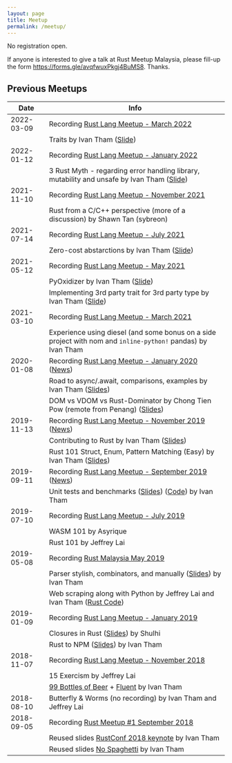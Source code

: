 ```yaml
---
layout: page
title: Meetup
permalink: /meetup/
---
```


<!-- [Register for Malaysia Rust 2022 March Meetup](https://forms.gle/Pmu1YQwcWxvTipcV9) -->

No registration open.

If anyone is interested to give a talk at Rust Meetup Malaysia, please fill-up
the form <https://forms.gle/avqfwuxPkgj4BuMS8>. Thanks.

Previous Meetups
----------------

| Date | Info |
|----|----|
| 2022-03-09 | Recording [Rust Lang Meetup - March 2022](https://www.youtube.com/watch?v=iHl7DhLBRow&list=PL85XCvVPmGQh3V0Pz-_xFm6VAUTR4aLUw&index=15) |
|            | Traits by Ivan Tham ([Slide](assets/2022/03/09/1-traits/slide.txt)) |
| 2022-01-12 | Recording [Rust Lang Meetup - January 2022](https://www.youtube.com/watch?v=orh02-RucPo&list=PL85XCvVPmGQh3V0Pz-_xFm6VAUTR4aLUw&index=13) |
|            | 3 Rust Myth - regarding error handling library, mutability and unsafe by Ivan Tham ([Slide](assets/2022/01/12/1-myth/slide.txt)) |
| 2021-11-10 | Recording [Rust Lang Meetup - November 2021](https://www.youtube.com/watch?v=9oOEAGFTNdE&list=PL85XCvVPmGQh3V0Pz-_xFm6VAUTR4aLUw&index=13) |
|            | Rust from a C/C++ perspective (more of a discussion) by Shawn Tan (sybreon) |
| 2021-07-14 | Recording [Rust Lang Meetup - July 2021](https://www.youtube.com/watch?v=kJD-cJY2nb4&list=PL85XCvVPmGQh3V0Pz-_xFm6VAUTR4aLUw&index=11) |
|            | Zero-cost abstarctions by Ivan Tham ([Slide](/assets/2021/07/14/1-zero-cost/slide.txt)) |
| 2021-05-12 | Recording [Rust Lang Meetup - May 2021](https://www.youtube.com/watch?v=L3X-KJcGNg4&list=PL85XCvVPmGQh3V0Pz-_xFm6VAUTR4aLUw&index=10) |
|            | PyOxidizer by Ivan Tham ([Slide](/assets/2021/05/12/1-pyoxidizer/slide.txt)) |
|            | Implementing 3rd party trait for 3rd party type by Ivan Tham ([Slide](/assets/2021/05/12/2-integration/slide.txt)) |
| 2021-03-10 | Recording [Rust Lang Meetup - March 2021](https://youtu.be/pH1JVMAh7Yw) |
|            | Experience using diesel (and some bonus on a side project with nom and `inline-python!` pandas) by Ivan Tham |
| 2020-01-08 | Recording [Rust Lang Meetup - January 2020](https://youtu.be/2jSfmZJxGZc) ([News](https://docs.google.com/presentation/d/1pezcgPIb485_ZR7U3yzo9KWOZ1j22m7y4diVmzgYUmc/edit?usp=sharing)) |
|            | Road to async/.await, comparisons, examples by Ivan Tham ([Slides](/assets/2020/01/08/1-async/slide.txt)) |
|            | DOM vs VDOM vs Rust-Dominator by Chong Tien Pow (remote from Penang) ([Slides](https://drive.google.com/file/d/1eDoGnKHo1wkfWAeL1GFGAS1wDEUuoWz8/view)) |
| 2019-11-13 | Recording [Rust Lang Meetup - November 2019](https://www.youtube.com/watch?v=mgmq3YnfWxs) ([News](https://docs.google.com/presentation/d/16QJrLSBun9hS8GzjZPLYCNcOgRwr8N_RPn-Rs08lpRM/edit?usp=sharing)) |
|            | Contributing to Rust by Ivan Tham ([Slides](/assets/2019/11/13/1-contrib/slide.txt)) |
|            | Rust 101 Struct, Enum, Pattern Matching (Easy) by Ivan Tham ([Slides](/assets/2019/11/13/2-struct/slide.txt)) |
| 2019-09-11 | Recording [Rust Lang Meetup - September 2019](https://youtu.be/7w_1qU8uthw) ([News](https://docs.google.com/presentation/d/1LcQSBXXZ1nAuv-ozYdv3M5jhKrtjGSgg0WNsObY-Z6Y/edit?usp=sharing)) |
|            | Unit tests and benchmarks ([Slides](/assets/2019/09/11/1-tests/slide.txt)) ([Code](https://github.com/rust-malaysia/rust-malaysia.github.io/tree/master/assets/2019/09/11/1-tests/tests)) by Ivan Tham |
| 2019-07-10 | Recording [Rust Lang Meetup - July 2019](https://youtu.be/suAoAiy-miA) |
|            | WASM 101 by Asyrique |
|            | Rust 101 by Jeffrey Lai |
| 2019-05-08 | Recording [Rust Malaysia May 2019](https://youtu.be/g4bvGCteI5A) |
|            | Parser stylish, combinators, and manually ([Slides](/assets/2019/05/08/2-parsers/slide.txt)) by Ivan Tham |
|            | Web scraping along with Python by Jeffrey Lai and Ivan Tham ([Rust Code](/assets/2019/05/08/1-scraping/main.rs)) |
| 2019-01-09 | Recording [Rust Lang Meetup - January 2019](https://youtu.be/yfQB2O5X6tQ) |
|            | Closures in Rust ([Slides](https://slides.com/shulhisapli/deck)) by Shulhi |
|            | Rust to NPM ([Slides](/assets/2019/01/09/2-to-npm/slide.txt)) by Ivan Tham |
| 2018-11-07 | Recording [Rust Lang Meetup - November 2018](https://youtu.be/h6zDaHayhec) |
|            | 15 Exercism by Jeffrey Lai |
|            | [99 Bottles of Beer](http://www.99-bottles-of-beer.net/lyrics.html) + [Fluent](https://crates.rs/crates/fluent) by Ivan Tham |
| 2018-08-10 | Butterfly & Worms (no recording) by Ivan Tham and Jeffrey Lai |
| 2018-09-05 | Recording [Rust Meetup #1 September 2018](https://www.youtube.com/watch?v=iVWOKmoXiYo) |
|            | Reused slides [RustConf 2018 keynote](https://rust-lang.github.io/rustconf-2018-keynote/#1) by Ivan Tham |
|            | Reused slides [No Spaghetti](https://docs.google.com/presentation/d/1ov5957xmm8s9V2F32AgXbaaQL0nCPai58PavU6jn0jA/edit#slide=id.p) by Ivan Tham |
